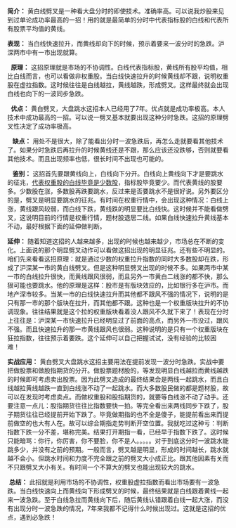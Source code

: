   **简介：** 黄白线劈叉是一种看大盘分时的即使技术。准确率高。可以说我炒股来见到过单论成功率最高的一招！用的就是最简单的分时中代表指标股的白线和代表所有股票平均值的黄线。

**表现：** 当白线快速拉升，而黄线却向下的时候，预示着要来一波分时的急跌。沪深两市中有一市出现就算。      

  **原理：**  这招原理就是市场的不协调性。白线代表指标股，黄线所有股平均值，相比白线而言，也可以看做非权重股。当白线快速拉升的时候黄线却不跟，说明权重股在虚拉指数。这时候往往是白线越拉，黄线越跌，形成劈叉。这样最终就会出现白线也向下的一波同步急跌。   

  **优点：** 黄白劈叉，大盘跳水这招本人已经用了7年。优点就是成功率极高。本人技术中成功最高的一招。可以说一劈叉基本就要出现这种分时急跌。这招的原理劈叉性决定了成功率极高。

   **缺点：** 用处不是很大，除了能看出分时一波急跌后，再怎么走就要看其他技术了。如果分时急跌后再拉升的时候黄线还是不跟，那么应该还没跌够，否则就要看其他技术。而且出现频率也低，很长时间不出现也可能的。      

   **鉴别：** 这招首先要跟黄线向上，白线向下分开。白线向上黄线向下才是要跳水的征兆，[代表权重股的白线毕竟是少数股]()，指标股毕竟要少。而代表黄线的股要多。少数股在涨，多数股再跌要跳水，反过来是否要跳水不是很好说。另外要区分的是，劈叉是明显要跳水的征兆。有时间在权重行情中，会出现这种情况：白线上涨，黄线跟风较弱，而白线下跌，黄线跌的明显要比白线快。这时候并不能看做劈叉，这说明目前的行情是权重行情，题材股退居二线。如果白线快速拉升黄线基本不动，最好根据下面的延伸做判断。

**延伸：** 随着知道这招的人越来越多，出现的时候也越来越少，市场总在不断的变化。上面说的那个明显劈叉动作可以看做这招出现的明显征兆。还有些不明显的。咱们先来看看这招原理：就是通过少数的权重拉升指数的同时大多数股却在跌，形成了沪深某一市的黄白线劈叉。但是这种明显劈叉出现的时候不多。如果两市中某一市的白线拉升很快，而黄线跟风很弱，而且另外一市黄白二线涨的都不快，那么狠可能也要跳水。他的原理是这样：股市是有版块效应的，比如银行多在沪市。而地产深市较多。当某一市的白线快速拉升而其他都不跟风不强的情况下，说明的是只有那一市的那个版块在拉升，而其他都不跟。这种也是一个权重版块拉升的不协调现象。往往结果就是这个拉的权重版块看着没人跟风不久就下来了！表现在分时上往往是：沪深某一市快速拉升已经明显过了前面的高点，而另外一市没过，跟风不强。而且快速拉升的那一市黄线跟风也很弱。这种说明的是只有一个权重版块在狂拉指数，往往预示着要跌。这个延伸可以自己把握试试，没有经验的比较困难！       

**实战应用：** 黄白劈叉大盘跳水这招主要用法在提前发现一波分时急跌。实战中要把做股票和做股指期货的分开。做股票题材股的，等发现明显白线越拉而黄线越跌的时候即可考虑卖出股票。因为此劈叉造成的最终结果会是两线一起跳水，而且白线越拉黄线越跌一直到白线涨不动了一起跳水。而大多数股民做的都是题材股，故可以在发现时考虑卖点。而做权重股和股指期货的，就要等白线涨不动了动手。还要注意一点儿：股指期货往往比指数要快一拍。等完全看出来两线同步下跌了，股子期货往往已经提前开始下跌了。毕竟做期指的也不全是傻子，能提前看出来而提前做空的也大有人在。故可以综合期指走势判断开空位置。我就吃过这种亏：判断指数下跌一分不差，堪称完美。结果打开期指一看，已经早于指数下跌了。这时候只能暗骂：你行，你厉害，你不要脸，你不是人。。。。。对于到底这分时一波跳水能跳多少，并没有之前的预期。一般而言，劈叉越是明显，形成的时间越长，跳水就越不会小。但跳水时间和力度不完全跟之前的劈叉大小成正比。跟其他因素有关而不只跟劈叉大小有关。有时间一个不算大的劈叉也能出现较大的跳水。      

 **总结：** 此招就是利用市场的不协调性，权重股虚拉指数而看出市场要有一波急跌。当白线快速向上而黄线向下形成劈叉的时候，最终结果就是白线跟着黄线一起来一波急跌。至于白线急拉而黄线向下后，随后黄线认错跟着白线一起大涨，而没有出现分时一波急跌的情况，7年来我都不记得什么时候出现过。这就是这招的优点，遇到必急跌！         

  